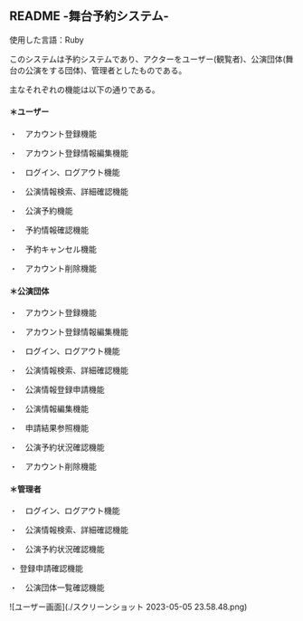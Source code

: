 ## README -舞台予約システム-

使用した言語：Ruby

このシステムは予約システムであり、アクターをユーザー(観覧者)、公演団体(舞台の公演をする団体)、管理者としたものである。

主なそれぞれの機能は以下の通りである。


#### ＊ユーザー

・　アカウント登録機能

・　アカウント登録情報編集機能

・　ログイン、ログアウト機能

・　公演情報検索、詳細確認機能

・　公演予約機能

・　予約情報確認機能

・　予約キャンセル機能

・　アカウント削除機能


#### ＊公演団体

・　アカウント登録機能

・　アカウント登録情報編集機能

・　ログイン、ログアウト機能

・　公演情報検索、詳細確認機能

・　公演情報登録申請機能

・　公演情報編集機能

・　申請結果参照機能

・　公演予約状況確認機能

・　アカウント削除機能


#### ＊管理者

・　ログイン、ログアウト機能

・　公演情報検索、詳細確認機能

・　公演予約状況確認機能

・ 登録申請確認機能

・　公演団体一覧確認機能

![ユーザー画面](./スクリーンショット 2023-05-05 23.58.48.png)
